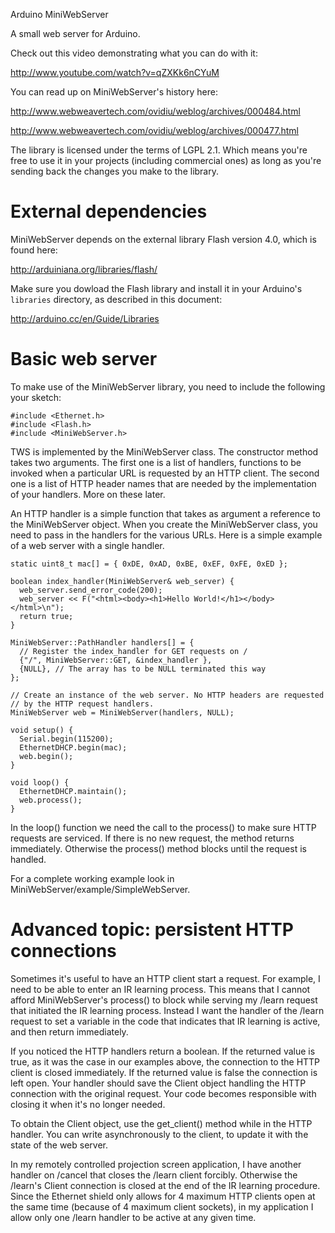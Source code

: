 Arduino MiniWebServer

A small web server for Arduino.

Check out this video demonstrating what you can do with it:

http://www.youtube.com/watch?v=qZXKk6nCYuM

You can read up on MiniWebServer's history here:

http://www.webweavertech.com/ovidiu/weblog/archives/000484.html

http://www.webweavertech.com/ovidiu/weblog/archives/000477.html

The library is licensed under the terms of LGPL 2.1. Which means
you're free to use it in your projects (including commercial ones) as
long as you're sending back the changes you make to the library.

External dependencies
====================

MiniWebServer depends on the external library Flash version 4.0, which
is found here:

http://arduiniana.org/libraries/flash/

Make sure you dowload the Flash library and install it in your
Arduino's `libraries` directory, as described in this document:

http://arduino.cc/en/Guide/Libraries

Basic web server
================

To make use of the MiniWebServer library, you need to include the
following your sketch:

    #include <Ethernet.h>
    #include <Flash.h>
    #include <MiniWebServer.h>

TWS is implemented by the MiniWebServer class. The constructor method
takes two arguments. The first one is a list of handlers, functions to
be invoked when a particular URL is requested by an HTTP client. The
second one is a list of HTTP header names that are needed by the
implementation of your handlers. More on these later.

An HTTP handler is a simple function that takes as argument a
reference to the MiniWebServer object. When you create the
MiniWebServer class, you need to pass in the handlers for the various
URLs. Here is a simple example of a web server with a single handler.

    static uint8_t mac[] = { 0xDE, 0xAD, 0xBE, 0xEF, 0xFE, 0xED };

    boolean index_handler(MiniWebServer& web_server) {
      web_server.send_error_code(200);
      web_server << F("<html><body><h1>Hello World!</h1></body></html>\n");
      return true;
    }

    MiniWebServer::PathHandler handlers[] = {
      // Register the index_handler for GET requests on /
      {"/", MiniWebServer::GET, &index_handler },
      {NULL}, // The array has to be NULL terminated this way
    };

    // Create an instance of the web server. No HTTP headers are requested
    // by the HTTP request handlers.
    MiniWebServer web = MiniWebServer(handlers, NULL);

    void setup() {
      Serial.begin(115200);
      EthernetDHCP.begin(mac);
      web.begin();
    }

    void loop() {
      EthernetDHCP.maintain();
      web.process();
    }

In the loop() function we need the call to the process() to make sure
HTTP requests are serviced. If there is no new request, the method
returns immediately. Otherwise the process() method blocks until the
request is handled.

For a complete working example look in
MiniWebServer/example/SimpleWebServer.

Advanced topic: persistent HTTP connections
===========================================

Sometimes it's useful to have an HTTP client start a request. For
example, I need to be able to enter an IR learning process. This means
that I cannot afford MiniWebServer's process() to block while serving
my /learn request that initiated the IR learning process. Instead I
want the handler of the /learn request to set a variable in the code
that indicates that IR learning is active, and then return
immediately.

If you noticed the HTTP handlers return a boolean. If the returned
value is true, as it was the case in our examples above, the
connection to the HTTP client is closed immediately. If the returned
value is false the connection is left open. Your handler should save
the Client object handling the HTTP connection with the original
request. Your code becomes responsible with closing it when it's no
longer needed.

To obtain the Client object, use the get_client() method while in the
HTTP handler. You can write asynchronously to the client, to update it
with the state of the web server.

In my remotely controlled projection screen application, I have
another handler on /cancel that closes the /learn client
forcibly. Otherwise the /learn's Client connection is closed at the
end of the IR learning procedure. Since the Ethernet shield only
allows for 4 maximum HTTP clients open at the same time (because of 4
maximum client sockets), in my application I allow only one /learn
handler to be active at any given time.

